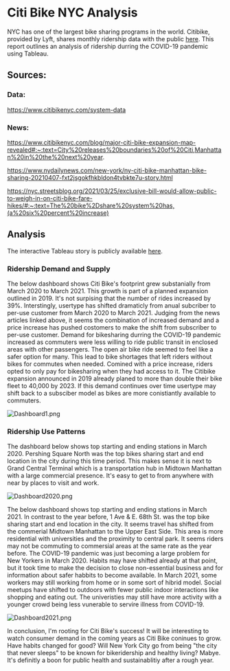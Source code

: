 # Citi Bike NYC Analysis

NYC has one of the largest bike sharing programs in the world. Citibike, provided by Lyft, shares monthly ridership data with the public [here](https://www.citibikenyc.com/system-data). This report outlines an analysis of ridership durring the COVID-19 pandemic using Tableau.

## Sources: 
### Data:
https://www.citibikenyc.com/system-data

### News:
https://www.citibikenyc.com/blog/major-citi-bike-expansion-map-revealed#:~:text=City%20releases%20boundaries%20of%20Citi,Manhattan%20in%20the%20next%20year.

https://www.nydailynews.com/new-york/ny-citi-bike-manhattan-bike-sharing-20210407-fxt2jsgokfhkbldon4tvbkte7u-story.html 

https://nyc.streetsblog.org/2021/03/25/exclusive-bill-would-allow-public-to-weigh-in-on-citi-bike-fare-hikes/#:~:text=The%20bike%2Dshare%20system%20has,(a%20six%20percent%20increase)

## Analysis

The interactive Tableau story is publicly available [here](https://public.tableau.com/profile/hope.neely#!/vizhome/Citi_Bike_Analysis_16203403215890/CitibikeAnalysis).

### Ridership Demand and Supply
The below dashboard shows Citi Bike's footprint grew substanially from March 2020 to March 2021. This growth is part of a planned expansion outlined in 2019. It's not surpising that the number of rides increased by 39%. Interstingly, usertype has shifted dramaticly from anual subcriber to per-use customer from March 2020 to March 2021. Judging from the news articles linked above, it seems the combination of increased demand and a price increase has pushed costomers to make the shift from subscriber to per-use customer. Demand for bikesharing durring the COVID-19 pandemic increased as commuters were less willing to ride public transit in enclosed areas with other passengers. The open air bike ride seemed to feel like a safer option for many. This lead to bike shortages that left riders without bikes for commutes when needed. Comined with a price increase, riders opted to only pay for bikesharing when they had access to it. The Citibike expansion announced in 2019 already planed to more than double their bike fleet to 40,000 by 2023. If this demand continues over time usertype may shift back to a subsciber model as bikes are more conistiantly available to commuters.

![Dashboard1.png](attachment:Dashboard1.png)

### Ridership Use Patterns
The dashboard below shows top starting and ending stations in March 2020. Pershing Square North was the top bikes sharing start and end location in the city during this time period. This makes sense it is next to Grand Central Terminal which is a transportation hub in Midtown Manhattan with a large commercial presence. It's easy to get to from anywhere with near by places to visit and work. 

![Dashboard2020.png](attachment:Dashboard2020.png)

The below dashboard shows top starting and ending stations in March 2021. In contrast to the year before, 1 Ave & E. 68th St. was the top bike sharing start and end location in the city. It seems travel has shifted from the commerial Midtown Manhattan to the Upper East Side. This area is more residential with universities and the proximity to central park. It seems riders may not be commuting to commersial areas at the same rate as the year before. The COVID-19 pandemic was just becoming a large problem for New Yorkers in March 2020. Habits may have shifted already at that point, but it took time to make the decision to close non-essential business and for information about safer habbits to become available. In March 2021, some workers may still working from home or in some sort of hibrid model. Social meetups have shifted to outdoors with fewer public indoor interactions like shopping and eating out. The univeristies may still have more activity with a younger crowd being less vunerable to servire illness from COVID-19. 

![Dashboard2021.png](attachment:Dashboard2021.png)

In conclusion, I'm rooting for Citi Bike's success! It will be interesting to watch consumer demand in the coming years as Citi Bike coninues to grow. Have habits changed for good? Will New York City go from being "the city that never sleeps" to be known for bikeridership and healthy living? Mabye. It's definitly a boon for public health and sustainablitiy after a rough year. 

